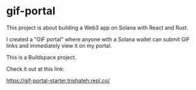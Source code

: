 # gif-portal

This project is about building a Web3 app on Solana with React and Rust.

I created a "GIF portal" where anyone with a Solana wallet can submit GIF links and immediately view it on my portal.

This is a Buildspace project.

Check it out at this link:

https://gif-portal-starter.trishateh.repl.co/
